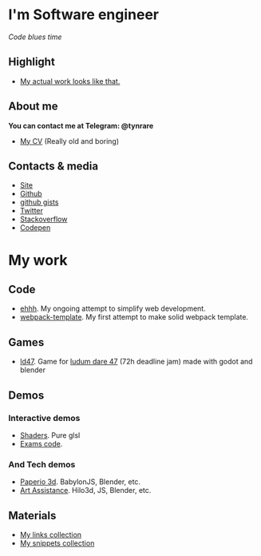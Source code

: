 # I'm Software engineer
*Code blues time*

## Highlight

- [My actual work looks like that.](https://flamboyant-brown-41a2d9.netlify.app/)

## About me

**You can contact me at Telegram: @tynrare**


- [My CV](http://www.tynrare.net/docs/resume-2020.pdf) (Really old and boring)

## Contacts & media

- [Site](https://me.tynrare.net/)
- [Github](https://github.com/tynrare)
- [github gists](https://gist.github.com/tynrare)
- [Twitter](https://twitter.com/tynrare)
- [Stackoverflow](https://stackoverflow.com/users/7829041)
- [Codepen](https://codepen.io/tynrare)

# My work

## Code

- [ehhh](https://github.com/tynrare/ehhh). My ongoing attempt to simplify web development.
- [webpack-template](https://github.com/tynrare/webpack-template). My first attempt to make solid webpack template.

## Games

- [ld47](https://tynrare.itch.io/ld47). Game for [ludum dare 47](https://ldjam.com/events/ludum-dare/47/ld47-1) (72h deadline jam) made with godot and blender

## Demos

### Interactive demos

- [Shaders](http://www.tynrare.net/apps/experiments/shaders/). Pure glsl
- [Exams code](http://www.tynrare.net/apps/exams/). 

### And Tech demos

- [Paperio 3d](http://www.tynrare.net/apps/demos/a/). BabylonJS, Blender, etc.
- [Art Assistance](http://www.tynrare.net/apps/projects/art-assistance/?meshname=cube). Hilo3d, JS, Blender, etc.

## Materials

- [My links collection](https://gist.github.com/tynrare/428cfbf55960c37cf39a812ad6afeebf)
- [My snippets collection](https://gist.github.com/tynrare/acaad328e50fa1d7b3c8aa71512c1cff)
